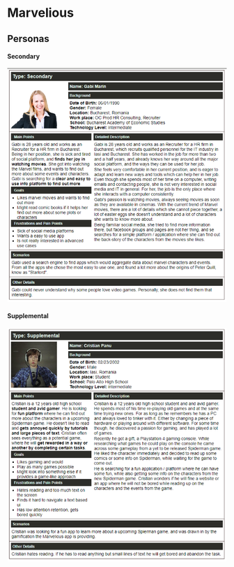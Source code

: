 # Marvelious

## Personas

#### Secondary
![Secondary](Images/secondary_persona.png)

#### Supplemental
![Supplemental](Images/supplemental_persona.png)
